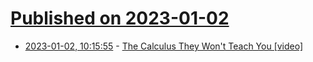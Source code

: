 # [Published on 2023-01-02](index.md)

* [2023-01-02, 10:15:55](https://news.ycombinator.com/item?id=34216296) - [The Calculus They Won't Teach You [video]](https://www.youtube.com/watch?v=5M2RWtD4EzI)
